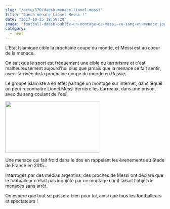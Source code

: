 ```yaml
--- 
slug: "/actu/570/daesh-menace-lionel-messi"
title: "Daesh menace Lionel Messi !"
date: "2017-10-25 18:59:20"
image: "football-daesh-publie-un-montage-de-messi-en-sang-et-menace.jpg"
category:
  - news
---
```

<p>L'Etat Islamique cible la prochaine coupe du monde, et Messi est au coeur de la menace.</p>

<p>On sait que le sport est fréquement une cible du terrorisme et c'est malheureusement aujourd'hui plus que jamais que la menace se fait sentir, avec l'arrivée de la prochaine coupe du monde en Russie.</p>

<p>Le groupe islamiste a en effet partagé un montage sur internet, dans lequel on peut reconnaitre Lionel Messi derrière les barreaux, dans une prison, avec du sang coulant de l'oeil.</p>

<p><img alt="" src="https://www.booska-p.com/up/images/news/photo-montage-lionel-messi-menace-daesh.jpg" style="height:164px; width:300px" /></p>

<p>Une menace qui fait froid dans le dos en rappelant les évenements au Stade de France en 2015...</p>

<p>Interrogés par des médias argentins, des proches de Messi ont déclaré que le footballeur n'était pas inquiété par ce montage car il faisait l'objet de menaces sans arrêt.</p>

<p>On espere que tout se passera bien pour lui, ainsi que tous les footballeurs et spectateurs !</p>
